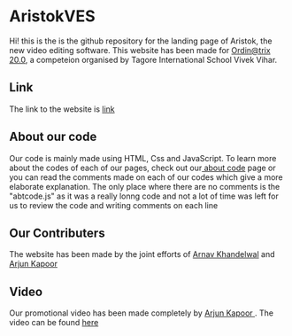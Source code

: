 # AristokVES 
Hi! this is the is the github repository for the landing page of Aristok, the new video editing software. This website has been made for <a href="https://ordin.teampyro.tech/" target="_blank">Ordin@trix 20.0</a>, a competeion organised by Tagore International School Vivek Vihar.

## Link
The link to the website is <a href="https://arnav181104.github.io/AristokVES" target="_blank">link</a>

## About our code
Our code is mainly made using HTML, Css and JavaScript. To learn more about the codes of each of our pages, check out our<a href="https://arnav181104.github.io/AristokVES" target="_blank"> about code</a> page or you can read the comments made on each of our codes which give a more elaborate explanation. The only place where there are no comments is the "abtcode.js" as it was a really lonng code and not a lot of time was left for us to review the code and writing comments on each line

## Our Contributers
The website has been made by the joint efforts of <a href="https://github.com/arnav181104" target="_blank">Arnav Khandelwal</a> and <a href="https://github.com/arjunkapoor19" target="__blank">Arjun Kapoor</a>

## Video
Our promotional video has been made completely by <a href="https://github.com/arjunkapoor19" target="_blank">Arjun Kapoor </a>. The video can be found <a href="https://arnav181104.github.io/AristokVES/vid.html" target="_blank">here</a>
